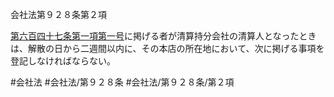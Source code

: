 会社法第９２８条第２項

[第六百四十七条第一項第一号](会社法＿＿＿＿第６４７条第１項第１号)に掲げる者が清算持分会社の清算人となったときは、解散の日から二週間以内に、その本店の所在地において、次に掲げる事項を登記しなければならない。

#会社法
#会社法/第９２８条
#会社法/第９２８条/第２項
